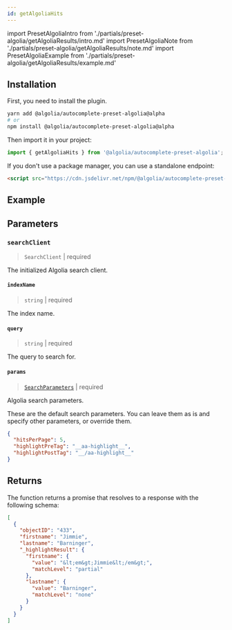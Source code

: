 ```yaml
---
id: getAlgoliaHits
---
```


import PresetAlgoliaIntro from './partials/preset-algolia/getAlgoliaResults/intro.md'
import PresetAlgoliaNote from './partials/preset-algolia/getAlgoliaResults/note.md'
import PresetAlgoliaExample from './partials/preset-algolia/getAlgoliaResults/example.md'

<PresetAlgoliaIntro />

<PresetAlgoliaNote />

## Installation

First, you need to install the plugin.

```bash
yarn add @algolia/autocomplete-preset-algolia@alpha
# or
npm install @algolia/autocomplete-preset-algolia@alpha
```

Then import it in your project:

```js
import { getAlgoliaHits } from '@algolia/autocomplete-preset-algolia';
```

If you don't use a package manager, you can use a standalone endpoint:

```html
<script src="https://cdn.jsdelivr.net/npm/@algolia/autocomplete-preset-algolia@alpha"></script>
```

## Example

<PresetAlgoliaExample />

## Parameters

### `searchClient`

> `SearchClient` | required

The initialized Algolia search client.

#### `indexName`

> `string` | required

The index name.

#### `query`

> `string` | required

The query to search for.

#### `params`

> [`SearchParameters`](https://www.algolia.com/doc/api-reference/search-api-parameters/) | required

Algolia search parameters.

These are the default search parameters. You can leave them as is and specify other parameters, or override them.

```json
{
  "hitsPerPage": 5,
  "highlightPreTag": "__aa-highlight__",
  "highlightPostTag": "__/aa-highlight__"
}
```

## Returns

The function returns a promise that resolves to a response with the following schema:

```json
[
  {
    "objectID": "433",
    "firstname": "Jimmie",
    "lastname": "Barninger",
    "_highlightResult": {
      "firstname": {
        "value": "&lt;em&gt;Jimmie&lt;/em&gt;",
        "matchLevel": "partial"
      },
      "lastname": {
        "value": "Barninger",
        "matchLevel": "none"
      }
    }
  }
]
```
